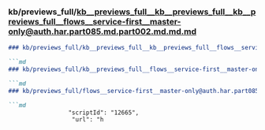 ### kb/previews_full/kb__previews_full__kb__previews_full__kb__previews_full__flows__service-first__master-only@auth.har.part085.md.part002.md.md.md

```md
### kb/previews_full/kb__previews_full__kb__previews_full__flows__service-first__master-only@auth.har.part085.md.part002.md.md

```md
### kb/previews_full/kb__previews_full__flows__service-first__master-only@auth.har.part085.md.part002.md

```md
### kb/previews_full/flows__service-first__master-only@auth.har.part085.md (part 002)

```md
                 "scriptId": "12665",
                  "url": "h
```

```

```

```

```
